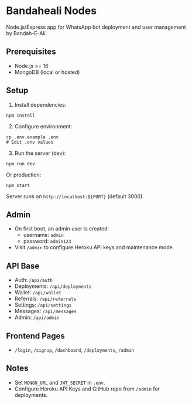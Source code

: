 # Bandaheali Nodes

Node.js/Express app for WhatsApp bot deployment and user management by Bandah-E-Ali.

## Prerequisites
- Node.js >= 16
- MongoDB (local or hosted)

## Setup
1. Install dependencies:
```
npm install
```
2. Configure environment:
```
cp .env.example .env
# Edit .env values
```
3. Run the server (dev):
```
npm run dev
```
Or production:
```
npm start
```

Server runs on `http://localhost:${PORT}` (default 3000).

## Admin
- On first boot, an admin user is created:
  - username: `admin`
  - password: `admin123`
- Visit `/admin` to configure Heroku API keys and maintenance mode.

## API Base
- Auth: `/api/auth`
- Deployments: `/api/deployments`
- Wallet: `/api/wallet`
- Referrals: `/api/referrals`
- Settings: `/api/settings`
- Messages: `/api/messages`
- Admin: `/api/admin`

## Frontend Pages
- `/login`, `/signup`, `/dashboard`, `/deployments`, `/admin`

## Notes
- Set `MONGO_URL` and `JWT_SECRET` in `.env`.
- Configure Heroku API Keys and GitHub repo from `/admin` for deployments.